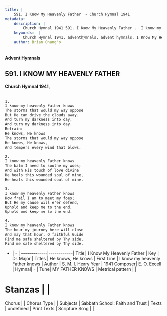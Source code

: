 ```yaml
---
title: |
    591. I Know My Heavenly Father  - Church Hymnal 1941
metadata:
    description: |
        Church Hymnal 1941 591. I Know My Heavenly Father .  I know my heavenly Father knows  The storms that would my way oppose;  But He can drive the clouds away.  And turn my darkness into day,  And turn my darkness into day.  
    keywords:  |
        Church Hymnal 1941, adventhymnals, advent hymnals, I Know My Heavenly Father , I know my heavenly Father knows. He knows, He knows 
    author: Brian Onang'o
---
```


#### Advent Hymnals
## 591. I KNOW MY HEAVENLY FATHER 
####  Church Hymnal 1941,

```txt

1.
I know my heavenly Father knows 
The storms that would my way oppose; 
But He can drive the clouds away. 
And turn my darkness into day, 
And turn my darkness into day. 
Refrain:
He knows, He knows 
The storms that would my way oppose; 
He knows, He knows, 
And tempers every wind that blows. 

2.
I know my heavenly Father knows 
The balm I need to soothe my woes; 
And with His touch of love divine 
He heals this wounded soul of mine, 
He heals this wounded soul of mine. 

3.
I know my heavenly Father knows 
How frail I am to meet my foes; 
But He my cause will e'er defend, 
Uphold and keep me to the end, 
Uphold and keep me to the end. 

4.
I know my heavenly Father knows 
The hour my journey here will close; 
And may that hour, O faithful Guide, 
Find me safe sheltered by Thy side, 
Find me safe sheltered by Thy side.

```

- |   -  |
-------------|------------|
Title | I Know My Heavenly Father  |
Key | D♭ Major |
Titles | He knows, He knows  |
First Line | I know my heavenly Father knows |
Author | S. M. I. Henry
Year | 1941
Composer| E. O. Excell |
Hymnal|  - |
Tune| MY FATHER KNOWS |
Metrical pattern | |
# Stanzas |  |
Chorus |  |
Chorus Type |  |
Subjects | Sabbath School: Faith and Trust |
Texts | undefined |
Print Texts | 
Scripture Song |  |
    
